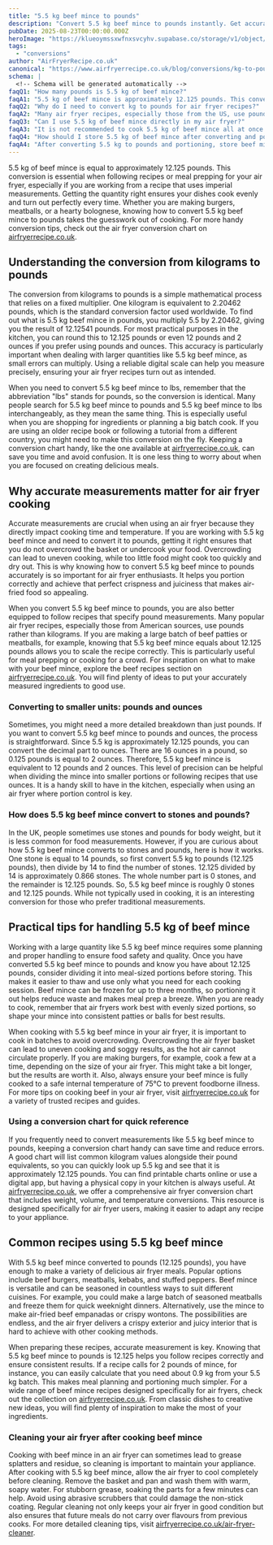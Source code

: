 ```yaml
---
title: "5.5 kg beef mince to pounds"
description: "Convert 5.5 kg beef mince to pounds instantly. Get accurate measurements for perfect air fryer meals every time with our simple guide."
pubDate: 2025-08-23T00:00:00.000Z
heroImage: "https://klueoymssxwfnxsvcyhv.supabase.co/storage/v1/object/public/Shmucket/5-5-kg-beef-mince-to-pounds.webp"
tags:
  - "conversions"
author: "AirFryerRecipe.co.uk"
canonical: "https://www.airfryerrecipe.co.uk/blog/conversions/kg-to-pounds/5-5-kg-beef-mince-to-pounds"
schema: |
  <!-- Schema will be generated automatically -->
faqQ1: "How many pounds is 5.5 kg of beef mince?"
faqA1: "5.5 kg of beef mince is approximately 12.125 pounds. This conversion uses the standard factor where 1 kilogram equals 2.20462 pounds. For most cooking purposes, you can round this to 12 pounds and 2 ounces for easier measurement."
faqQ2: "Why do I need to convert kg to pounds for air fryer recipes?"
faqA2: "Many air fryer recipes, especially those from the US, use pounds rather than kilograms. Converting ensures you use the correct amount of ingredients, which affects cooking time and results. Accurate measurements prevent overcrowding and ensure even cooking in your air fryer."
faqQ3: "Can I use 5.5 kg of beef mince directly in my air fryer?"
faqA3: "It is not recommended to cook 5.5 kg of beef mince all at once in an air fryer. Air fryers work best with smaller, evenly spaced portions to allow proper air circulation. Cook in batches to achieve crispy, evenly cooked results without overcrowding the basket."
faqQ4: "How should I store 5.5 kg of beef mince after converting and portioning?"
faqA4: "After converting 5.5 kg to pounds and portioning, store beef mince in airtight containers or freezer bags. Label with the date and use within three months for best quality. Thaw in the refrigerator before cooking to ensure food safety and even cooking in your air fryer."
---
```

<p>5.5 kg of beef mince is equal to approximately 12.125 pounds. This conversion is essential when following recipes or meal prepping for your air fryer, especially if you are working from a recipe that uses imperial measurements. Getting the quantity right ensures your dishes cook evenly and turn out perfectly every time. Whether you are making burgers, meatballs, or a hearty bolognese, knowing how to convert 5.5 kg beef mince to pounds takes the guesswork out of cooking. For more handy conversion tips, check out the air fryer conversion chart on <a href=https://www.airfryerrecipe.co.uk/air-fryer-conversion-chart>airfryerrecipe.co.uk</a>.</p>

<h2>Understanding the conversion from kilograms to pounds</h2>
<p>The conversion from kilograms to pounds is a simple mathematical process that relies on a fixed multiplier. One kilogram is equivalent to 2.20462 pounds, which is the standard conversion factor used worldwide. To find out what is 5.5 kg beef mince in pounds, you multiply 5.5 by 2.20462, giving you the result of 12.12541 pounds. For most practical purposes in the kitchen, you can round this to 12.125 pounds or even 12 pounds and 2 ounces if you prefer using pounds and ounces. This accuracy is particularly important when dealing with larger quantities like 5.5 kg beef mince, as small errors can multiply. Using a reliable digital scale can help you measure precisely, ensuring your air fryer recipes turn out as intended.</p>

<p>When you need to convert 5.5 kg beef mince to lbs, remember that the abbreviation "lbs" stands for pounds, so the conversion is identical. Many people search for 5.5 kg beef mince to pounds and 5.5 kg beef mince to lbs interchangeably, as they mean the same thing. This is especially useful when you are shopping for ingredients or planning a big batch cook. If you are using an older recipe book or following a tutorial from a different country, you might need to make this conversion on the fly. Keeping a conversion chart handy, like the one available at <a href=https://www.airfryerrecipe.co.uk>airfryerrecipe.co.uk</a>, can save you time and avoid confusion. It is one less thing to worry about when you are focused on creating delicious meals.</p>

<h2>Why accurate measurements matter for air fryer cooking</h2>
<p>Accurate measurements are crucial when using an air fryer because they directly impact cooking time and temperature. If you are working with 5.5 kg beef mince and need to convert it to pounds, getting it right ensures that you do not overcrowd the basket or undercook your food. Overcrowding can lead to uneven cooking, while too little food might cook too quickly and dry out. This is why knowing how to convert 5.5 kg beef mince to pounds accurately is so important for air fryer enthusiasts. It helps you portion correctly and achieve that perfect crispness and juiciness that makes air-fried food so appealing.</p>

<p>When you convert 5.5 kg beef mince to pounds, you are also better equipped to follow recipes that specify pound measurements. Many popular air fryer recipes, especially those from American sources, use pounds rather than kilograms. If you are making a large batch of beef patties or meatballs, for example, knowing that 5.5 kg beef mince equals about 12.125 pounds allows you to scale the recipe correctly. This is particularly useful for meal prepping or cooking for a crowd. For inspiration on what to make with your beef mince, explore the beef recipes section on <a href=https://www.airfryerrecipe.co.uk/recipe-category/beef>airfryerrecipe.co.uk</a>. You will find plenty of ideas to put your accurately measured ingredients to good use.</p>

<h3>Converting to smaller units: pounds and ounces</h3>
<p>Sometimes, you might need a more detailed breakdown than just pounds. If you want to convert 5.5 kg beef mince to pounds and ounces, the process is straightforward. Since 5.5 kg is approximately 12.125 pounds, you can convert the decimal part to ounces. There are 16 ounces in a pound, so 0.125 pounds is equal to 2 ounces. Therefore, 5.5 kg beef mince is equivalent to 12 pounds and 2 ounces. This level of precision can be helpful when dividing the mince into smaller portions or following recipes that use ounces. It is a handy skill to have in the kitchen, especially when using an air fryer where portion control is key.</p>

<h3>How does 5.5 kg beef mince convert to stones and pounds?</h3>
<p>In the UK, people sometimes use stones and pounds for body weight, but it is less common for food measurements. However, if you are curious about how 5.5 kg beef mince converts to stones and pounds, here is how it works. One stone is equal to 14 pounds, so first convert 5.5 kg to pounds (12.125 pounds), then divide by 14 to find the number of stones. 12.125 divided by 14 is approximately 0.866 stones. The whole number part is 0 stones, and the remainder is 12.125 pounds. So, 5.5 kg beef mince is roughly 0 stones and 12.125 pounds. While not typically used in cooking, it is an interesting conversion for those who prefer traditional measurements.</p>

<h2>Practical tips for handling 5.5 kg of beef mince</h2>
<p>Working with a large quantity like 5.5 kg beef mince requires some planning and proper handling to ensure food safety and quality. Once you have converted 5.5 kg beef mince to pounds and know you have about 12.125 pounds, consider dividing it into meal-sized portions before storing. This makes it easier to thaw and use only what you need for each cooking session. Beef mince can be frozen for up to three months, so portioning it out helps reduce waste and makes meal prep a breeze. When you are ready to cook, remember that air fryers work best with evenly sized portions, so shape your mince into consistent patties or balls for best results.</p>

<p>When cooking with 5.5 kg beef mince in your air fryer, it is important to cook in batches to avoid overcrowding. Overcrowding the air fryer basket can lead to uneven cooking and soggy results, as the hot air cannot circulate properly. If you are making burgers, for example, cook a few at a time, depending on the size of your air fryer. This might take a bit longer, but the results are worth it. Also, always ensure your beef mince is fully cooked to a safe internal temperature of 75°C to prevent foodborne illness. For more tips on cooking beef in your air fryer, visit <a href=https://www.airfryerrecipe.co.uk/recipes>airfryerrecipe.co.uk</a> for a variety of trusted recipes and guides.</p>

<h3>Using a conversion chart for quick reference</h3>
<p>If you frequently need to convert measurements like 5.5 kg beef mince to pounds, keeping a conversion chart handy can save time and reduce errors. A good chart will list common kilogram values alongside their pound equivalents, so you can quickly look up 5.5 kg and see that it is approximately 12.125 pounds. You can find printable charts online or use a digital app, but having a physical copy in your kitchen is always useful. At <a href=https://www.airfryerrecipe.co.uk>airfryerrecipe.co.uk</a>, we offer a comprehensive air fryer conversion chart that includes weight, volume, and temperature conversions. This resource is designed specifically for air fryer users, making it easier to adapt any recipe to your appliance.</p>

<h2>Common recipes using 5.5 kg beef mince</h2>
<p>With 5.5 kg beef mince converted to pounds (12.125 pounds), you have enough to make a variety of delicious air fryer meals. Popular options include beef burgers, meatballs, kebabs, and stuffed peppers. Beef mince is versatile and can be seasoned in countless ways to suit different cuisines. For example, you could make a large batch of seasoned meatballs and freeze them for quick weeknight dinners. Alternatively, use the mince to make air-fried beef empanadas or crispy wontons. The possibilities are endless, and the air fryer delivers a crispy exterior and juicy interior that is hard to achieve with other cooking methods.</p>

<p>When preparing these recipes, accurate measurement is key. Knowing that 5.5 kg beef mince to pounds is 12.125 helps you follow recipes correctly and ensure consistent results. If a recipe calls for 2 pounds of mince, for instance, you can easily calculate that you need about 0.9 kg from your 5.5 kg batch. This makes meal planning and portioning much simpler. For a wide range of beef mince recipes designed specifically for air fryers, check out the collection on <a href=https://www.airfryerrecipe.co.uk>airfryerrecipe.co.uk</a>. From classic dishes to creative new ideas, you will find plenty of inspiration to make the most of your ingredients.</p>

<h3>Cleaning your air fryer after cooking beef mince</h3>
<p>Cooking with beef mince in an air fryer can sometimes lead to grease splatters and residue, so cleaning is important to maintain your appliance. After cooking with 5.5 kg beef mince, allow the air fryer to cool completely before cleaning. Remove the basket and pan and wash them with warm, soapy water. For stubborn grease, soaking the parts for a few minutes can help. Avoid using abrasive scrubbers that could damage the non-stick coating. Regular cleaning not only keeps your air fryer in good condition but also ensures that future meals do not carry over flavours from previous cooks. For more detailed cleaning tips, visit <a href=https://www.airfryerrecipe.co.uk/air-fryer-cleaner>airfryerrecipe.co.uk/air-fryer-cleaner</a>.</p>
